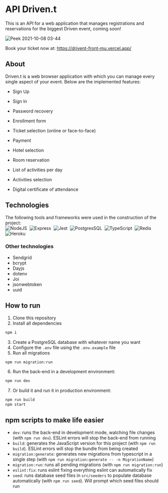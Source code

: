 # API Driven.t

This is an API for a web application that manages registrations and reservations for the biggest Driven event, coming soon!

![Peek 2021-10-08 03-44](https://user-images.githubusercontent.com/81721608/136510702-f038a5e9-deec-442d-8e20-f323cf685f63.gif)

Book your ticket now at: https://drivent-front-mu.vercel.app/

## About
Driven.t is a web browser application with which you can manage every single aspect of your event.
Below are the implemented features:

- Sign Up
- Sign In
- Password recovery
- Enrollment form
- Ticket selection (online or face-to-face)
- Payment

- Hotel selection
- Room reservation
- List of activities per day
- Activities selection
- Digital certificate of attendance

<div align="center">
</div> 

## Technologies
The following tools and frameworks were used in the construction of the project:<br>
  ![NodeJS](https://img.shields.io/badge/Node.js-339933?style=for-the-badge&logo=nodedotjs&logoColor=white)&nbsp;
  ![Express](https://img.shields.io/badge/Express.js-000000?style=for-the-badge&logo=express&logoColor=white)&nbsp;
  ![Jest](https://img.shields.io/badge/Jest-C21325?style=for-the-badge&logo=jest&logoColor=white)&nbsp;
  ![PostgresSQL](https://img.shields.io/badge/PostgreSQL-316192?style=for-the-badge&logo=postgresql&logoColor=white)&nbsp;
  ![TypeScript](https://img.shields.io/badge/TypeScript-007ACC?style=for-the-badge&logo=typescript&logoColor=white)&nbsp;
  ![Redis](https://img.shields.io/badge/redis-%23DD0031.svg?&style=for-the-badge&logo=redis&logoColor=white)&nbsp;
  ![Heroku](https://img.shields.io/badge/Heroku-430098?style=for-the-badge&logo=heroku&logoColor=white)&nbsp;
  
  
### Other technologies
- Sendgrid
- bcrypt
- Dayjs
- dotenv
- Joi
- jsonwebtoken
- uuid


## How to run
1. Clone this repository
2. Install all dependencies
```bash
npm i
```
3. Create a PostgreSQL database with whatever name you want
4. Configure the `.env` file using the `.env.example` file
5. Run all migrations
```bash
npm run migration:run
```
6. Run the back-end in a development environment:
```bash
npm run dev
```
7. Or build it and run it in production environment:
```bash
npm run build
npm start
```

## npm scripts to make life easier
- `dev`: runs the back-end in development mode, watching file changes (with `npm run dev`). ESLint errors will stop the back-end from running
- `build`: generates the JavaScript version for this project (with `npm run build`). ESLint errors will stop the bundle from being created
- `migration:generate`: generates new migrations from typescript in a single step (with `npm run migration:generate -- -n MigrationName`)
- `migration:run`: runs all pending migrations (with `npm run migration:run`)
- `eslint:fix`: runs eslint fixing everything eslint can automatically fix
- `seed`: runs database seed files in `src/seeders` to populate database automatically (with `npm run seed`). Will prompt which seed files should run
